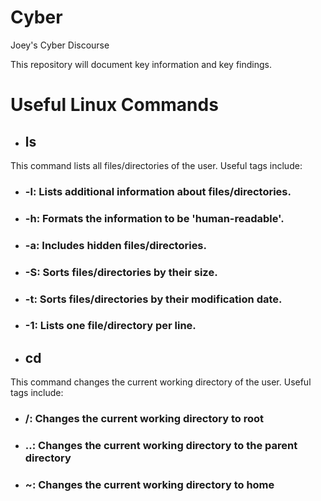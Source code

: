 # Cyber
Joey's Cyber Discourse

This repository will document key information and key findings.

# Useful Linux Commands
- ## ls

This command lists all files/directories of the user. Useful tags include:

  -   ### -l:   Lists additional information about files/directories.
  -   ### -h:   Formats the information to be 'human-readable'.
  -   ### -a:   Includes hidden files/directories.
  -   ### -S:   Sorts files/directories by their size.
  -   ### -t:   Sorts files/directories by their modification date.
  -   ### -1:   Lists one file/directory per line.

- ## cd

This command changes the current working directory of the user. Useful tags include:

- ### /:    Changes the current working directory to root
- ### ..:   Changes the current working directory to the parent directory
- ### ~:    Changes the current working directory to home
